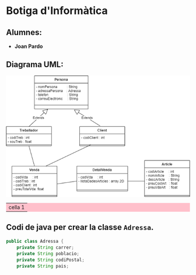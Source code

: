 # Botiga d'Informàtica

## Alumnes:

* **Joan Pardo**

## Diagrama UML:

![BotigaInformatica](./img/BotigaInformatica.png)


<table style="background-color: pink;">
<tr>
<td> cella 1
</td>
</tr>
</table>

## Codi de java per crear la classe ```Adressa```.

```java
public class Adressa {
    private String carrer;
    private String poblacio;
    private String codiPostal;
    private String pais;
```

